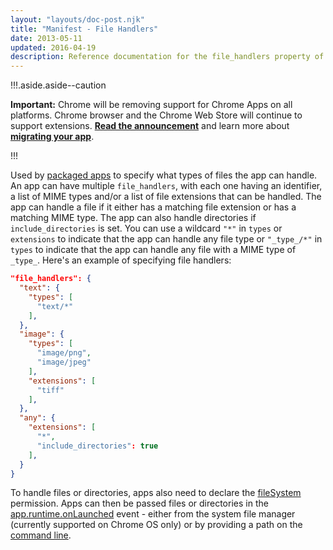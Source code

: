 ```yaml
---
layout: "layouts/doc-post.njk"
title: "Manifest - File Handlers"
date: 2013-05-11
updated: 2016-04-19
description: Reference documentation for the file_handlers property of manifest.json.
---
```


!!!.aside.aside--caution

**Important:** Chrome will be removing support for Chrome Apps on all platforms. Chrome browser and
the Chrome Web Store will continue to support extensions. [**Read the announcement**][1] and learn
more about [**migrating your app**][2].

!!!

Used by [packaged apps][3] to specify what types of files the app can handle. An app can have
multiple `file_handlers`, with each one having an identifier, a list of MIME types and/or a list of
file extensions that can be handled. The app can handle a file if it either has a matching file
extension or has a matching MIME type. The app can also handle directories if `include_directories`
is set. You can use a wildcard `"*"` in `types` or `extensions` to indicate that the app can handle
any file type or `"_type_/*"` in `types` to indicate that the app can handle any file with a MIME
type of `_type_`. Here's an example of specifying file handlers:

```json
"file_handlers": {
  "text": {
    "types": [
      "text/*"
    ],
  },
  "image": {
    "types": [
      "image/png",
      "image/jpeg"
    ],
    "extensions": [
      "tiff"
    ],
  },
  "any": {
    "extensions": [
      "*",
      "include_directories": true
    ],
  }
}
```

To handle files or directories, apps also need to declare the [fileSystem][4] permission. Apps can
then be passed files or directories in the [app.runtime.onLaunched][5] event - either from the
system file manager (currently supported on Chrome OS only) or by providing a path on the [command
line][6].

[1]: https://blog.chromium.org/2020/01/moving-forward-from-chrome-apps.html
[2]: https://developer.chrome.com/apps/migration
[3]: ../app_lifecycle#eventpage
[4]: /apps/fileSystem
[5]: /apps/app.runtime#event-onLaunched
[6]: ../first_app#open
